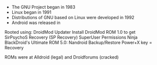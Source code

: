 - The GNU Project began in 1983
- Linux began in 1991
- Distributions of GNU based on Linux were developed in 1992
- Android was released in 



Rooted using: DroidMod Updater
Install DroidMod ROM 1.0 to get SirPsychoS Recovery (SP Recovery)
SuperUser Permissions Ninja
BlackDroid's Ultimate ROM 5.0: Nandroid Backup/Restore
Power+X key = Recovery

ROMs were at Alldroid (legal) and Droidforums (cracked)